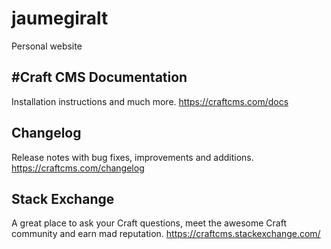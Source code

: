 # jaumegiralt
Personal website


#Craft CMS
Documentation
-----------------------------------------------------------------
Installation instructions and much more.
https://craftcms.com/docs


Changelog
-----------------------------------------------------------------
Release notes with bug fixes, improvements and additions.
https://craftcms.com/changelog


Stack Exchange
-----------------------------------------------------------------
A great place to ask your Craft questions, meet the awesome Craft community and earn mad reputation.
https://craftcms.stackexchange.com/
